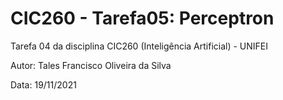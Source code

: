 # CIC260 - Tarefa05: Perceptron

Tarefa 04 da disciplina CIC260 (Inteligência Artificial) - UNIFEI

Autor: Tales Francisco Oliveira da Silva

Data: 19/11/2021
